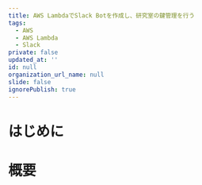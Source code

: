 ```yaml
---
title: AWS LambdaでSlack Botを作成し、研究室の鍵管理を行う
tags:
  - AWS　
  - AWS Lambda 
  - Slack
private: false
updated_at: ''
id: null
organization_url_name: null
slide: false
ignorePublish: true
---
```

# はじめに

# 概要



